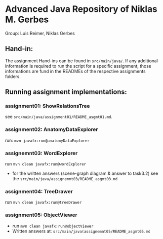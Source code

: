 # Advanced Java Repository of Niklas M. Gerbes
Group: Luis Reimer, Niklas Gerbes

## Hand-in:
The assignment Hand-ins can be found in `src/main/java/`.
If any additional information is required to run the script for a specific assignment, 
those informations are fund in the READMEs of the respective assignments folders.

## Running assignment implementations:

### assignment01: ShowRelationsTree
see `src/main/java/assignment01/README_asgmt01.md`.

### assignment02: AnatomyDataExplorer
run: `mvn javafx:run@anatomyDataExplorer`

### assignemnt03: WordExplorer
run `mvn clean javafx:run@wordExplorer`
- for the written answers (scene-graph diagram & answer to task3.2) see the 
  `src/main/java/assignemnt03/README_asgmt03.md`

### assignment04: TreeDrawer
run `mvn clean javafx:run@treeDrawer`

### assignment05: ObjectViewer
- run `mvn clean javafx:run@objectViewer`
- Written answers at: `src/main/java(assignemnt05/README_asgmt05.md`
